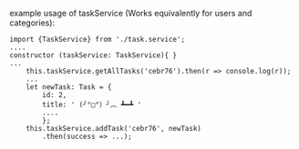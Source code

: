 example usage of taskService (Works equivalently for users and categories):

```
import {TaskService} from './task.service';
....
constructor (taskService: TaskService){ }
...
    this.taskService.getAllTasks('cebr76').then(r => console.log(r));
    ...
    let newTask: Task = {
        id: 2,
        title: ' (╯°□°）╯︵ ┻━┻ '
        ....
        };
    this.taskService.addTask('cebr76', newTask)
        .then(success => ...);
```

